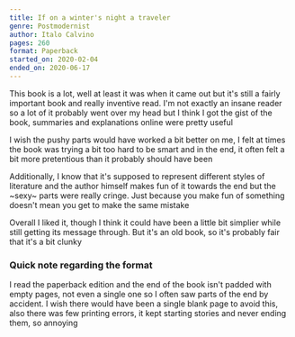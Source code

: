 ```yaml
---
title: If on a winter's night a traveler
genre: Postmodernist
author: Italo Calvino
pages: 260
format: Paperback
started_on: 2020-02-04
ended_on: 2020-06-17
---
```


This book is a lot, well at least it was when it came out but it's still a fairly important book and really inventive read. I'm not exactly an insane reader so a lot of it probably went over my head but I think I got the gist of the book, summaries and explanations online were pretty useful

I wish the pushy parts would have worked a bit better on me, I felt at times the book was trying a bit too hard to be smart and in the end, it often felt a bit more pretentious than it probably should have been

Additionally, I know that it's supposed to represent different styles of literature and the author himself makes fun of it towards the end but the ~sexy~ parts were really cringe. Just because you make fun of something doesn't mean you get to make the same mistake

Overall I liked it, though I think it could have been a little bit simplier while still getting its message through. But it's an old book, so it's probably fair that it's a bit clunky

### Quick note regarding the format

I read the paperback edition and the end of the book isn't padded with empty pages, not even a single one so I often saw parts of the end by accident. I wish there would have been a single blank page to avoid this, also there was few printing errors, it kept starting stories and never ending them, so annoying
